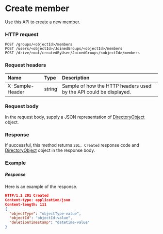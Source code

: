 # Create member

Use this API to create a new member.
### HTTP request
```http
POST /groups/<objectId>/members
POST /users/<objectId>/JoinedGroups/<objectId>/members
POST /drive/root/createdByUser/JoinedGroups/<objectId>/members

```
### Request headers
| Name       | Type | Description|
|:---------------|:--------|:----------|
| X-Sample-Header  | string  | Sample of how the HTTP headers used by the API could be displayed.|

### Request body
In the request body, supply a JSON representation of [DirectoryObject](../resources/directoryobject.md) object.


### Response
If successful, this method returns `201, Created` response code and [DirectoryObject](../resources/directoryobject.md) object in the response body.

### Example
##### Response
Here is an example of the response.
```json
HTTP/1.1 201 Created
Content-type: application/json
Content-length: 111
{
  "objectType": "objectType-value",
  "objectId": "objectId-value",
  "deletionTimestamp": "datetime-value"
}
```

<!-- uuid: 36cc9393-8473-4866-9b23-3c4077d95907
2015-10-12 23:35:01 UTC -->